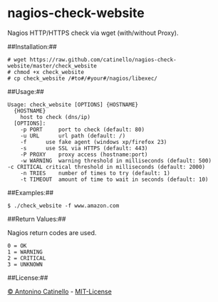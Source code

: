 nagios-check-website
===

Nagios HTTP/HTTPS check via wget (with/without Proxy). 


##Installation:##

    # wget https://raw.github.com/catinello/nagios-check-website/master/check_website
    # chmod +x check_website
    # cp check_website /#to#/#your#/nagios/libexec/

##Usage:##

    Usage: check_website [OPTIONS] {HOSTNAME}
      {HOSTNAME}
    	host to check (dns/ip)
      [OPTIONS]:
    	-p PORT		port to check (default: 80)
    	-u URL		url path (default: /)
    	-f		use fake agent (windows xp/firefox 23)
    	-s 		use SSL via HTTPS (default: 443)
    	-P PROXY	proxy access (hostname:port)
    	-w WARNING	warning threshold in milliseconds (default: 500)
   	-c CRITICAL	critical threshold in milliseconds (default: 2000)
    	-n TRIES	number of times to try (default: 1)
    	-t TIMEOUT	amount of time to wait in seconds (default: 10)

##Examples:##

    $ ./check_website -f www.amazon.com

##Return Values:##

Nagios return codes are used.

    0 = OK
    1 = WARNING
    2 = CRITICAL
    3 = UNKNOWN

##License:##

[&copy; Antonino Catinello][HOME] - [MIT-License][MIT]

[MIT]:https://github.com/catinello/nagios-check-website/blob/master/LICENSE
[HOME]:http://antonino.catinello.eu
